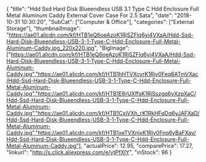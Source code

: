 {
	"title": "Hdd Ssd Hard Disk Blueendless USB 3.1 Type C Hdd Enclosure Full Metal Aluminum Caddy External Cover Case For 2.5   Sata",
	"date": "2018-10-31 10:30:20",
	"SubCat": ["Computer & Office"],
	"categories": ["External Storage"],
	"thumbnailImage": "https://ae01.alicdn.com/kf/HTB1eQ6oeAzoK1RjSZFlq6yi4VXaA/Hdd-Ssd-Hard-Disk-Blueendless-USB-3-1-Type-C-Hdd-Enclosure-Full-Metal-Aluminum-Caddy.jpg_220x220.jpg",
	"BigImage": ["https://ae01.alicdn.com/kf/HTB1eQ6oeAzoK1RjSZFlq6yi4VXaA/Hdd-Ssd-Hard-Disk-Blueendless-USB-3-1-Type-C-Hdd-Enclosure-Full-Metal-Aluminum-Caddy.jpg","https://ae01.alicdn.com/kf/HTB1hHTVXcvrK1Rjy0Feq6ATmVXac/Hdd-Ssd-Hard-Disk-Blueendless-USB-3-1-Type-C-Hdd-Enclosure-Full-Metal-Aluminum-Caddy.jpg","https://ae01.alicdn.com/kf/HTB1E6rUXffsK1RjSszgq6yXzpXaC/Hdd-Ssd-Hard-Disk-Blueendless-USB-3-1-Type-C-Hdd-Enclosure-Full-Metal-Aluminum-Caddy.jpg","https://ae01.alicdn.com/kf/HTB1CxjVXh_rK1RkHFqDq6yJAFXaD/Hdd-Ssd-Hard-Disk-Blueendless-USB-3-1-Type-C-Hdd-Enclosure-Full-Metal-Aluminum-Caddy.jpg","https://ae01.alicdn.com/kf/HTB1xeTVXnjxK1Rjy0Fnq6yBaFXav/Hdd-Ssd-Hard-Disk-Blueendless-USB-3-1-Type-C-Hdd-Enclosure-Full-Metal-Aluminum-Caddy.jpg"],
	"actualPrice": 12.95,
	"comparePrice": 17.27,
	"linkurl": "http://s.click.aliexpress.com/e/ytPfXIY",
	"inStock": 96
}
